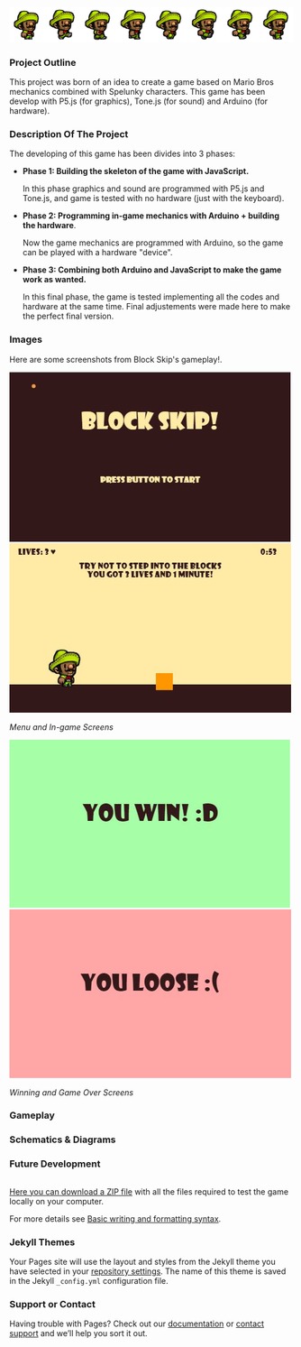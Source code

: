 ![Spelunky](/docs/assets/playersprite.png)

### Project Outline
This project was born of an idea to create a game based on Mario Bros mechanics combined with Spelunky characters.
This game has been develop with P5.js (for graphics), Tone.js (for sound) and Arduino (for hardware).


### Description Of The Project
The developing of this game has been divides into 3 phases:
  - **Phase 1: Building the skeleton of the game with JavaScript.**
  
    In this phase graphics and sound are programmed with P5.js and Tone.js, and game is tested with no hardware (just with the keyboard).
    

  - **Phase 2: Programming in-game mechanics with Arduino + building the hardware**.

    Now the game mechanics are programmed with Arduino, so the game can be played with a hardware "device".
    
    
  - **Phase 3: Combining both Arduino and JavaScript to make the game work as wanted.**

    In this final phase, the game is tested implementing all the codes and hardware at the same time. Final adjustements were made here to make the perfect final version.


### Images

Here are some screenshots from Block Skip's gameplay!.

![menu](/docs/assets/introscreen.JPG)         ![ingame](/docs/assets/gameplayscreen.JPG)

*Menu and In-game Screens*



![win](/docs/assets/winnerscreen.JPG)         ![gameover](/docs/assets/gameoverscreen.JPG)

*Winning and Game Over Screens*


### Gameplay

### Schematics & Diagrams

### Future Development


```markdown

```

[Here you can download a ZIP file](https://github.com/pgonz13/Block-Skip/blob/gh-pages/docs/assets/PDM%20Final%20Project.zip) with all the files required to test the game locally on your computer.




For more details see [Basic writing and formatting syntax](https://docs.github.com/en/github/writing-on-github/getting-started-with-writing-and-formatting-on-github/basic-writing-and-formatting-syntax).

### Jekyll Themes

Your Pages site will use the layout and styles from the Jekyll theme you have selected in your [repository settings](https://github.com/pgonz13/Block-Skip/settings/pages). The name of this theme is saved in the Jekyll `_config.yml` configuration file.

### Support or Contact

Having trouble with Pages? Check out our [documentation](https://docs.github.com/categories/github-pages-basics/) or [contact support](https://support.github.com/contact) and we’ll help you sort it out.
